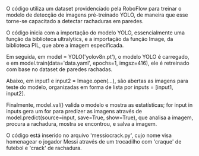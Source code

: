 O código utiliza um dataset providenciado pela RoboFlow para treinar o modelo de detecção de imagens pré-treinado YOLO, de maneira que esse torne-se capacitado a detectar rachaduras em paredes.

O código inicia com a importação do modelo YOLO, essencialmente uma função da biblioteca ultralytics, e a importação da função Image, da biblioteca PIL, que abre a imagem especificada.

Em seguida, em model = YOLO('yolov8n.pt'), o modelo YOLO é carregado, e em model.train(data='data.yaml', epochs=1, imgsz=416), ele é retreinado com base no dataset de paredes rachadas.

Abaixo, em input1 e input2 = Image.open(...), são abertas as imagens para teste do modelo, organizadas em forma de lista por inputs = [input1, input2].

Finalmente, model.val() valida o modelo e mostra as estatísticas; for input in inputs gera um for para predizer as imagens através de model.predict(source=input, save=True, show=True), que analisa a imagem, procura a rachadura, mostra se encontrou, e salva a imagem.

O código está inserido no arquivo 'messiocrack.py', cujo nome visa homenagear o jogador Messi através de um trocadilho com 'craque' de futebol e 'crack' de rachadura.